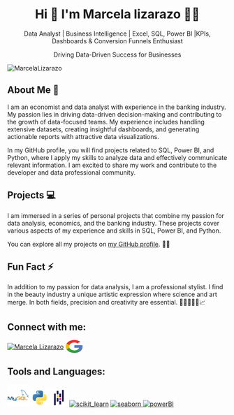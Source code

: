 # <h1 align="center">Hi 👋 I'm Marcela lizarazo 👨‍💻</h1>
<p align="center"> Data Analyst | Business Intelligence | Excel, SQL, Power BI |KPIs, Dashboards & Conversion Funnels Enthusiast </p>
<p align="center"> Driving Data-Driven Success for Businesses </p>

<p align="left"> <img src="https://komarev.com/ghpvc/?username=MarcelaLizarazo&label=Profile%20views&color=0e75b6&style=flat" alt="MarcelaLizarazo" /> </p>

## About Me 📄
I am an economist and data analyst with experience in the banking industry. My passion lies in driving data-driven decision-making and contributing to the growth of data-focused teams. My experience includes handling extensive datasets, creating insightful dashboards, and generating actionable reports with attractive data visualizations.

In my GitHub profile, you will find projects related to SQL, Power BI, and Python, where I apply my skills to analyze data and effectively communicate relevant information. I am excited to share my work and contribute to the developer and data professional community.

## Projects 💻
I am immersed in a series of personal projects that combine my passion for data analysis, economics, and the banking industry. These projects cover various aspects of my experience and skills in SQL, Power BI, and Python.

You can explore all my projects on [my GitHub profile]( https://github.com/MarcelaLizarazo?tab=repositories). 👨‍💻

## Fun Fact ⚡
In addition to my passion for data analysis, I am a professional stylist. I find in the beauty industry a unique artistic expression where science and art merge. In both fields, precision and creativity are essential. 🌟💇‍♀️🎨💄📈

## Connect with me:
<p align="left">
<a href="https://www.linkedin.com/in/marcelalizarazo/" target="blank"><img align="center" src="https://raw.githubusercontent.com/rahuldkjain/github-profile-readme-generator/master/src/images/icons/Social/linked-in-alt.svg" alt="Marcela Lizarazo" height="30" width="40" /></a>
<a href="mailto:Marcelalizarazo33@gmail.com" target="_blank"><img align="center" src="https://github.com/devicons/devicon/blob/master/icons/google/google-original.svg" alt="Gmail" height="30" width="40" /></a>
</p>

## Tools and Languages: 
<p align="left">
<a href="https://www.mysql.com/" target="_blank" rel="noreferrer"> <img src="https://raw.githubusercontent.com/devicons/devicon/master/icons/mysql/mysql-original-wordmark.svg" alt="mysql" width="50" height="50"/></a>
  <a href="https://www.python.org" target="_blank" rel="noreferrer"> <img src="https://raw.githubusercontent.com/devicons/devicon/master/icons/python/python-original.svg" alt="python" width="40" height="40"/></a> 
  <a href="https://pandas.pydata.org/" target="_blank" rel="noreferrer"> <img src="https://raw.githubusercontent.com/devicons/devicon/2ae2a900d2f041da66e950e4d48052658d850630/icons/pandas/pandas-original.svg" alt="pandas" width="40" height="40"/></a> 
  <a href="https://scikit-learn.org/" target="_blank" rel="noreferrer"> <img src="https://upload.wikimedia.org/wikipedia/commons/0/05/Scikit_learn_logo_small.svg" alt="scikit_learn" width="40" height="40"/></a> 
  <a href="https://seaborn.pydata.org/" target="_blank" rel="noreferrer"> <img src="https://seaborn.pydata.org/_images/logo-mark-lightbg.svg" alt="seaborn" width="40" height="40"/> </a></a>
  <a href="https://powerbi.microsoft.com/" target="_blank" rel="noreferrer"> <img src="https://github.com/microsoft/PowerBI-Icons/blob/main/SVG/Power-BI.svg" alt="powerBI" width="40" height="40"/></a> 
<p>


